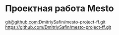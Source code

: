 # Проектная работа Mesto
git@github.com:DmitriySafin/mesto-project-ff.git
https://github.com/DmitriySafin/mesto-project-ff.git
